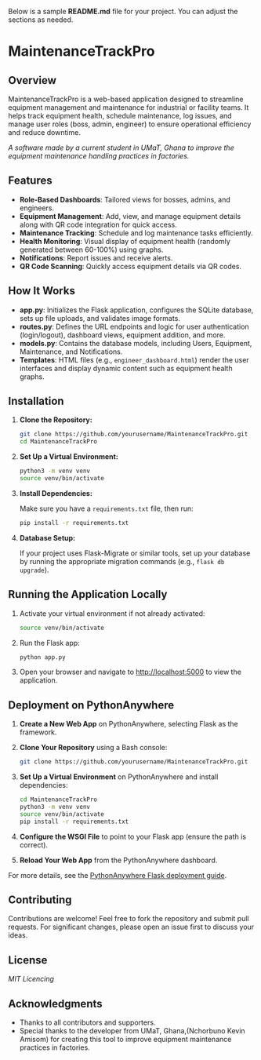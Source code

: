 Below is a sample **README.md** file for your project. You can adjust the sections as needed.

# MaintenanceTrackPro

## Overview

MaintenanceTrackPro is a web-based application designed to streamline equipment management and maintenance for industrial or facility teams. It helps track equipment health, schedule maintenance, log issues, and manage user roles (boss, admin, engineer) to ensure operational efficiency and reduce downtime.

*A software made by a current student in UMaT, Ghana to improve the equipment maintenance handling practices in factories.*

## Features

- **Role-Based Dashboards**: Tailored views for bosses, admins, and engineers.
- **Equipment Management**: Add, view, and manage equipment details along with QR code integration for quick access.
- **Maintenance Tracking**: Schedule and log maintenance tasks efficiently.
- **Health Monitoring**: Visual display of equipment health (randomly generated between 60-100%) using graphs.
- **Notifications**: Report issues and receive alerts.
- **QR Code Scanning**: Quickly access equipment details via QR codes.

## How It Works

- **app.py**: Initializes the Flask application, configures the SQLite database, sets up file uploads, and validates image formats.
- **routes.py**: Defines the URL endpoints and logic for user authentication (login/logout), dashboard views, equipment addition, and more.
- **models.py**: Contains the database models, including Users, Equipment, Maintenance, and Notifications.
- **Templates**: HTML files (e.g., `engineer_dashboard.html`) render the user interfaces and display dynamic content such as equipment health graphs.

## Installation

1. **Clone the Repository:**

   ```bash
   git clone https://github.com/yourusername/MaintenanceTrackPro.git
   cd MaintenanceTrackPro
   ```

2. **Set Up a Virtual Environment:**

   ```bash
   python3 -m venv venv
   source venv/bin/activate
   ```

3. **Install Dependencies:**

   Make sure you have a `requirements.txt` file, then run:

   ```bash
   pip install -r requirements.txt
   ```

4. **Database Setup:**

   If your project uses Flask-Migrate or similar tools, set up your database by running the appropriate migration commands (e.g., `flask db upgrade`).

## Running the Application Locally

1. Activate your virtual environment if not already activated:

   ```bash
   source venv/bin/activate
   ```

2. Run the Flask app:

   ```bash
   python app.py
   ```

3. Open your browser and navigate to [http://localhost:5000](http://localhost:5000) to view the application.

## Deployment on PythonAnywhere

1. **Create a New Web App** on PythonAnywhere, selecting Flask as the framework.
2. **Clone Your Repository** using a Bash console:

   ```bash
   git clone https://github.com/yourusername/MaintenanceTrackPro.git
   ```

3. **Set Up a Virtual Environment** on PythonAnywhere and install dependencies:

   ```bash
   cd MaintenanceTrackPro
   python3 -m venv venv
   source venv/bin/activate
   pip install -r requirements.txt
   ```

4. **Configure the WSGI File** to point to your Flask app (ensure the path is correct).
5. **Reload Your Web App** from the PythonAnywhere dashboard.

For more details, see the [PythonAnywhere Flask deployment guide](https://help.pythonanywhere.com/pages/Flask/).

## Contributing

Contributions are welcome! Feel free to fork the repository and submit pull requests. For significant changes, please open an issue first to discuss your ideas.

## License

*MIT Licencing*

## Acknowledgments

- Thanks to all contributors and supporters.
- Special thanks to the developer from UMaT, Ghana,(Nchorbuno Kevin Amisom) for creating this tool to improve equipment maintenance practices in factories.
